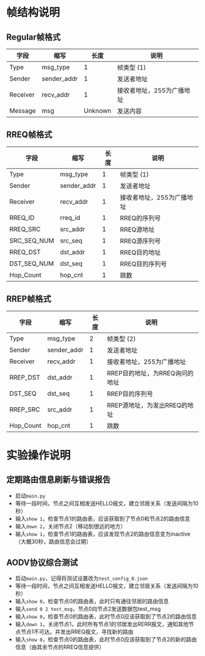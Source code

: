 # 帧结构说明
## Regular帧格式
| 字段     | 缩写        | 长度    | 说明                      |
| -------- | ----------- | ------- | ------------------------- |
| Type     | msg_type    | 1       | 帧类型 (1)                |
| Sender   | sender_addr | 1       | 发送者地址                |
| Receiver | recv_addr   | 1       | 接收者地址，255为广播地址 |
| Message  | msg         | Unknown | 发送内容                  |

## RREQ帧格式
| 字段        | 缩写        | 长度 | 说明                      |
| ----------- | ----------- | ---- | ------------------------- |
| Type        | msg_type    | 1    | 帧类型 (1)                |
| Sender      | sender_addr | 1    | 发送者地址                |
| Receiver    | recv_addr   | 1    | 接收者地址，255为广播地址 |
| RREQ_ID     | rreq_id     | 1    | RREQ的序列号              |
| RREQ_SRC    | src_addr    | 1    | RREQ源地址                |
| SRC_SEQ_NUM | src_seq     | 1    | RREQ源序列号              |
| RREQ_DST    | dst_addr    | 1    | RREQ目的地址              |
| DST_SEQ_NUM | dst_seq     | 1    | RREQ目的序列号            |
| Hop_Count   | hop_cnt     | 1    | 跳数                      |

## RREP帧格式
| 字段      | 缩写        | 长度 | 说明                           |
| --------- | ----------- | ---- | ------------------------------ |
| Type      | msg_type    | 2    | 帧类型 (2)                     |
| Sender    | sender_addr | 1    | 发送者地址                     |
| Receiver  | recv_addr   | 1    | 接收者地址，255为广播地址      |
| RREP_DST  | dst_addr    | 1    | RREP目的地址，为RREQ询问的地址 |
| DST_SEQ   | dst_seq     | 1    | RREP目的序列号                 |
| RREP_SRC  | src_addr    | 1    | RREP源地址，为发出RREQ的地址   |
| Hop_Count | hop_cnt     | 1    | 跳数                           |

# 实验操作说明
## 定期路由信息刷新与错误报告
- 启动`main.py`
- 等待一段时间，节点之间互相发送HELLO报文，建立邻居关系（发送间隔为10秒）
- 输入`show 1`，检查节点1的路由表，应该获取到了节点0和节点2的路由信息
- 输入`down 2`，关闭节点2（移动到很远的地方）
- 输入`show 1`，检查节点1的路由表，应该发现节点2的路由信息变为inactive（大概30秒，路由信息会过期）

## AODV协议综合测试
- 启动`main.py`，记得将测试设置改为`test_config_0.json`
- 等待一段时间，节点之间互相发送HELLO报文，建立邻居关系（发送间隔为10秒）
- 输入`show 0`，检查节点0的路由表，此时只有通往邻居的路由信息
- 输入`send 0 2 test_msg`，节点0向节点2发送数据包test_msg
- 输入`show 0`，检查节点0的路由表，此时节点0应该获取到了节点2的路由信息
- 输入`down 1`，关闭节点1，此时所有节点1的邻居发出RERR报文，通知其他节点节点1不可达。并发出RREQ报文，寻找新的路由
- 输入`show 0`，检查节点0的路由表，此时节点0应该获取到了节点2的新的路由信息（由其余节点的RREQ信息提供）